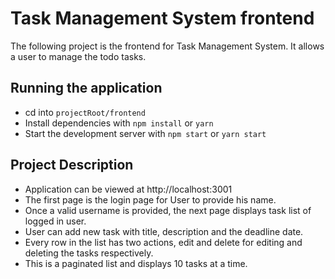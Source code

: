 # Task Management System frontend

The following project is the frontend for Task Management System. It allows a user to manage the todo tasks.

## Running the application
  - cd into `projectRoot/frontend`
  - Install dependencies with `npm install` or `yarn`
  - Start the development server with `npm start` or `yarn start`

## Project Description 
  - Application can be viewed at http://localhost:3001
  - The first page is the login page for User to provide his name.
  - Once a valid username is provided, the next page displays task list of logged in user.
  - User can add new task with title, description and the deadline date.
  - Every row in the list has two actions, edit and delete for editing and deleting the tasks respectively.
  - This is a paginated list and displays 10 tasks at a time.
